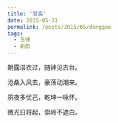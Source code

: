 ```yaml
---
title: '登高'
date: 2015-05-31
permalink: /posts/2015/05/denggao 
tags:
  - 五律
  - 新韵
---
```


朝露湿衣过，随钟见古台。

沧桑入风去，豪荡动潮来。

夙夜多忧己，乾坤一咏怀。

微光日将起，崇岭不遮白。



 